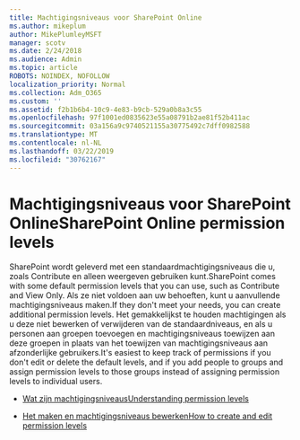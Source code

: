 ```yaml
---
title: Machtigingsniveaus voor SharePoint Online
ms.author: mikeplum
author: MikePlumleyMSFT
manager: scotv
ms.date: 2/24/2018
ms.audience: Admin
ms.topic: article
ROBOTS: NOINDEX, NOFOLLOW
localization_priority: Normal
ms.collection: Adm_O365
ms.custom: ''
ms.assetid: f2b1b6b4-10c9-4e83-b9cb-529a0b8a3c55
ms.openlocfilehash: 97f1001ed0835623e55a08791b2ae81f52b411ac
ms.sourcegitcommit: 03a156a9c9740521155a30775492c7dff0982588
ms.translationtype: MT
ms.contentlocale: nl-NL
ms.lasthandoff: 03/22/2019
ms.locfileid: "30762167"
---
```

# <a name="sharepoint-online-permission-levels"></a><span data-ttu-id="d90a9-102">Machtigingsniveaus voor SharePoint Online</span><span class="sxs-lookup"><span data-stu-id="d90a9-102">SharePoint Online permission levels</span></span>

<span data-ttu-id="d90a9-103">SharePoint wordt geleverd met een standaardmachtigingsniveaus die u, zoals Contribute en alleen weergeven gebruiken kunt.</span><span class="sxs-lookup"><span data-stu-id="d90a9-103">SharePoint comes with some default permission levels that you can use, such as Contribute and View Only.</span></span> <span data-ttu-id="d90a9-104">Als ze niet voldoen aan uw behoeften, kunt u aanvullende machtigingsniveaus maken.</span><span class="sxs-lookup"><span data-stu-id="d90a9-104">If they don't meet your needs, you can create additional permission levels.</span></span> <span data-ttu-id="d90a9-105">Het gemakkelijkst te houden machtigingen als u deze niet bewerken of verwijderen van de standaardniveaus, en als u personen aan groepen toevoegen en machtigingsniveaus toewijzen aan deze groepen in plaats van het toewijzen van machtigingsniveaus aan afzonderlijke gebruikers.</span><span class="sxs-lookup"><span data-stu-id="d90a9-105">It's easiest to keep track of permissions if you don't edit or delete the default levels, and if you add people to groups and assign permission levels to those groups instead of assigning permission levels to individual users.</span></span>
  
- [<span data-ttu-id="d90a9-106">Wat zijn machtigingsniveaus</span><span class="sxs-lookup"><span data-stu-id="d90a9-106">Understanding permission levels</span></span>](https://go.microsoft.com/fwlink/?linkid=867071)
    
- [<span data-ttu-id="d90a9-107">Het maken en machtigingsniveaus bewerken</span><span class="sxs-lookup"><span data-stu-id="d90a9-107">How to create and edit permission levels</span></span>](https://go.microsoft.com/fwlink/?linkid=867072)
    

